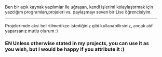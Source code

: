 Ben bir açık kaynak yazılımlar ile uğraşan, kendi işlerimi kolaylaştırmak için yazdığım programları,projeleri vs. paylaşmayı seven bir Lise öğrencisiyim.



---
Projelerimde aksi belirtilmedikçe istediğiniz gibi kullanabilirsiniz, ancak atıf yaparsanız mutlu olurum :)
### EN Unless otherwise stated in my projects, you can use it as you wish, but I would be happy if you attribute it :)
